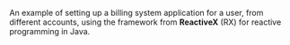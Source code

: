 An example of setting up a billing system application for a user, from different accounts, using the framework from **ReactiveX** (RX) for reactive programming in Java.
